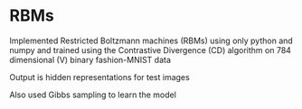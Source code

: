 # RBMs

Implemented Restricted Boltzmann machines (RBMs) using only python and numpy and trained using the Contrastive Divergence (CD) algorithm on 784 dimensional (V) binary fashion-MNIST data

Output is hidden representations for test images

Also used Gibbs sampling to learn the model
